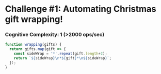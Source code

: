 # Challenge #1: Automating Christmas gift wrapping!

### Cognitive Complexity: 1 (>2000 ops/sec)

```js
function wrapping(gifts) {
  return gifts.map(gift => {
    const sideWrap = '*'.repeat(gift.length+2);
    return `${sideWrap}\n*${gift}*\n${sideWrap}`;
  });
}
```
